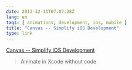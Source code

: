 ```yaml
---
date: 2013-12-11T07:07:28Z
lang: en
tags: [ animations, development, ios, mobile ]
title: "Canvas -- Simplify iOS Development"
type: link
---
```


[Canvas -- Simplify iOS Development](http://canvaspod.io/)

> Animate in Xcode without code

